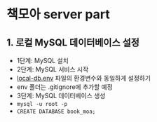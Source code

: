# 책모아 server part

## 1. 로컬 MySQL 데이터베이스 설정
- 1단계: MySQL 설치
- 2단계: MySQL 서비스 시작
- [local-db.env]() 파일의 환경변수와 동일하게 설정하기
- env 폴더는 .gitignore에 추가할 예정
- 3단계: MySQL 데이터베이스 생성
- ```mysql -u root -p```
- ```CREATE DATABASE book_moa;```
